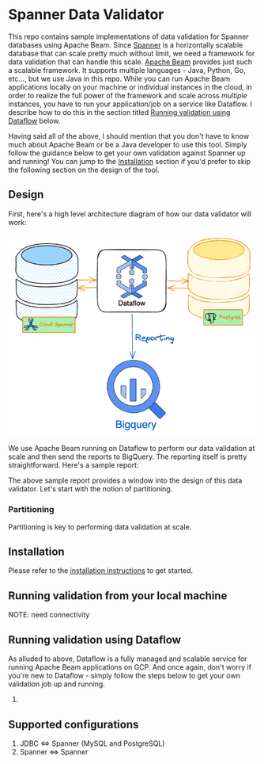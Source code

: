 # Spanner Data Validator

This repo contains sample implementations of data validation for Spanner databases using Apache Beam. Since [Spanner](https://cloud.google.com/spanner) is a horizontally scalable database that can scale pretty much without limit, we need a framework for data validation that can handle this scale. [Apache Beam](https://beam.apache.org/) provides just such a scalable framework. It supports multiple languages - Java, Python, Go, etc..., but we use Java in this repo. While you can run Apache Beam applications locally on your machine or individual instances in the cloud, in order to realize the full power of the framework and scale across *multiple* instances, you have to run your application/job on a service like Dataflow. I describe how to do this in the section titled [Running validation using Dataflow](#running-validation-using-dataflow) below.

Having said all of the above, I should mention that you don't have to know much about Apache Beam or be a Java developer to use this tool. Simply follow the guidance below to get your own validation against Spanner up and running! You can jump to the [Installation](#installation) section if you'd prefer to skip the following section on the design of the tool.

## Design

First, here's a high level architecture diagram of how our data validator will work:

![High level arch diagram](arch-diagrams/high-level-arch-diagram.png "High level arch diagram")

We use Apache Beam running on Dataflow to perform our data validation at scale and then send the reports to BigQuery. The reporting itself is pretty straightforward. Here's a sample report:


The above sample report provides a window into the design of this data validator. Let's start with the notion of partitioning.

### Partitioning

Partitioning is key to performing data validation at scale.

## Installation

Please refer to the [installation instructions](Installation.md) to get started.

## Running validation from your local machine

NOTE: need connectivity

## Running validation using Dataflow

As alluded to above, Dataflow is a fully managed and scalable service for running Apache Beam applications on GCP. And once again, don't worry if you're new to Dataflow - simply follow the steps below to get your own validation job up and running.

1. 



## Supported configurations

1. JDBC <=> Spanner (MySQL and PostgreSQL)
2. Spanner <=> Spanner